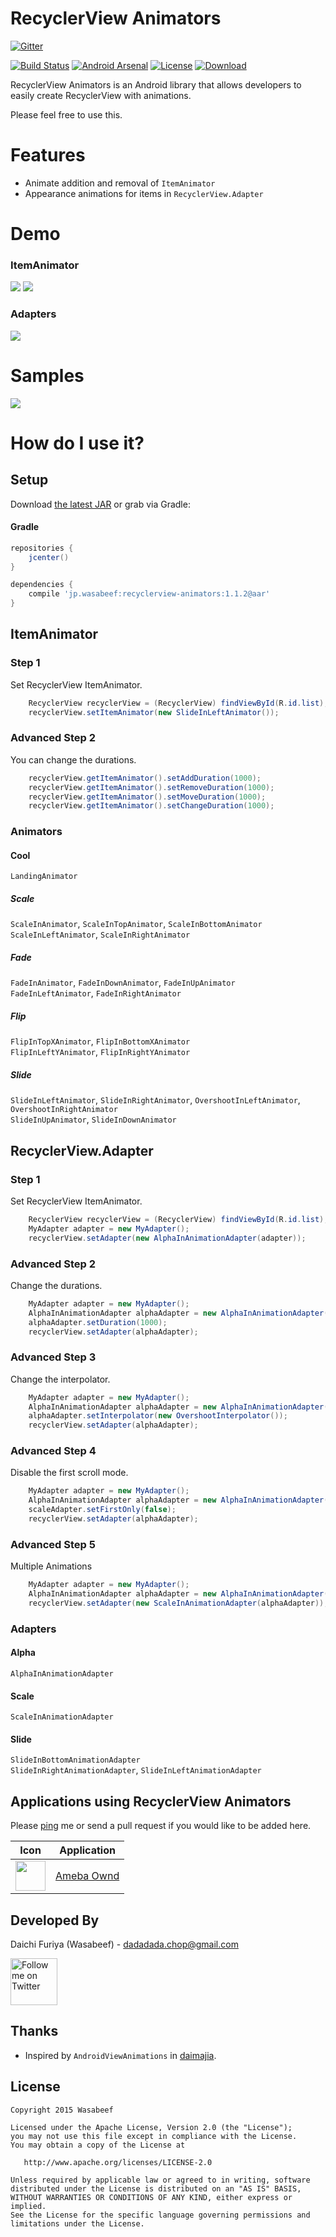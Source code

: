 RecyclerView Animators
======================
[![Gitter](https://badges.gitter.im/Join%20Chat.svg)](https://gitter.im/wasabeef/recyclerview-animators?utm_source=badge&utm_medium=badge&utm_campaign=pr-badge&utm_content=badge)  

[![Build Status](https://travis-ci.org/wasabeef/recyclerview-animators.svg?branch=master)](https://travis-ci.org/wasabeef/recyclerview-animators)
[![Android Arsenal](https://img.shields.io/badge/Android%20Arsenal-recyclerview--animators-brightgreen.svg?style=flat)](https://android-arsenal.com/details/1/1327)
[![License](https://img.shields.io/badge/license-Apache%202-blue.svg)](https://www.apache.org/licenses/LICENSE-2.0)
[![Download](https://api.bintray.com/packages/wasabeef/maven/recyclerview-animators/images/download.svg)](https://bintray.com/wasabeef/maven/recyclerview-animators/_latestVersion)

RecyclerView Animators is an Android library that allows developers to easily create RecyclerView with animations.

Please feel free to use this.

# Features

* Animate addition and removal of `ItemAnimator`
* Appearance animations for items in `RecyclerView.Adapter`

# Demo

### ItemAnimator
![](art/demo.gif) ![](art/demo2.gif)

### Adapters
![](art/demo3.gif)

# Samples

<a href="https://play.google.com/store/apps/details?id=jp.wasabeef.example.recyclerview"><img src="http://www.android.com/images/brand/get_it_on_play_logo_large.png"/></a>

# How do I use it?

## Setup

Download [the latest JAR](https://search.maven.org/remote_content?g=jp.wasabeef&a=recyclerview-animators&v=LATEST) or grab via Gradle:

#### Gradle
```groovy
repositories {
    jcenter()
}

dependencies {
    compile 'jp.wasabeef:recyclerview-animators:1.1.2@aar'
}
```

## ItemAnimator
### Step 1

Set RecyclerView ItemAnimator.

```java
    RecyclerView recyclerView = (RecyclerView) findViewById(R.id.list);
    recyclerView.setItemAnimator(new SlideInLeftAnimator());
```

### Advanced Step 2

You can change the durations.

```java
    recyclerView.getItemAnimator().setAddDuration(1000);
    recyclerView.getItemAnimator().setRemoveDuration(1000);
    recyclerView.getItemAnimator().setMoveDuration(1000);
    recyclerView.getItemAnimator().setChangeDuration(1000);
```

### Animators

#### Cool
`LandingAnimator`

##### Scale
`ScaleInAnimator`, `ScaleInTopAnimator`, `ScaleInBottomAnimator`  
`ScaleInLeftAnimator`, `ScaleInRightAnimator`


##### Fade
`FadeInAnimator`, `FadeInDownAnimator`, `FadeInUpAnimator`  
`FadeInLeftAnimator`, `FadeInRightAnimator`

##### Flip
`FlipInTopXAnimator`, `FlipInBottomXAnimator`  
`FlipInLeftYAnimator`, `FlipInRightYAnimator`

##### Slide
`SlideInLeftAnimator`, `SlideInRightAnimator`, `OvershootInLeftAnimator`, `OvershootInRightAnimator`  
`SlideInUpAnimator`, `SlideInDownAnimator`

## RecyclerView.Adapter
### Step 1

Set RecyclerView ItemAnimator.

```java
    RecyclerView recyclerView = (RecyclerView) findViewById(R.id.list);
    MyAdapter adapter = new MyAdapter();
    recyclerView.setAdapter(new AlphaInAnimationAdapter(adapter));

```

### Advanced Step 2

Change the durations.

```java
    MyAdapter adapter = new MyAdapter();
    AlphaInAnimationAdapter alphaAdapter = new AlphaInAnimationAdapter(adapter);
    alphaAdapter.setDuration(1000);
    recyclerView.setAdapter(alphaAdapter);
```

### Advanced Step 3

Change the interpolator.

```java
    MyAdapter adapter = new MyAdapter();
    AlphaInAnimationAdapter alphaAdapter = new AlphaInAnimationAdapter(adapter);
    alphaAdapter.setInterpolator(new OvershootInterpolator());
    recyclerView.setAdapter(alphaAdapter);
```

### Advanced Step 4

Disable the first scroll mode.

```java
    MyAdapter adapter = new MyAdapter();
    AlphaInAnimationAdapter alphaAdapter = new AlphaInAnimationAdapter(adapter);
    scaleAdapter.setFirstOnly(false);
    recyclerView.setAdapter(alphaAdapter);
```

### Advanced Step 5

Multiple Animations

```java
    MyAdapter adapter = new MyAdapter();
    AlphaInAnimationAdapter alphaAdapter = new AlphaInAnimationAdapter(adapter);
    recyclerView.setAdapter(new ScaleInAnimationAdapter(alphaAdapter));
```

### Adapters

#### Alpha
`AlphaInAnimationAdapter`

#### Scale
`ScaleInAnimationAdapter`

#### Slide
`SlideInBottomAnimationAdapter`  
`SlideInRightAnimationAdapter`, `SlideInLeftAnimationAdapter`

Applications using RecyclerView Animators
---

Please [ping](mailto:dadadada.chop@gmail.com) me or send a pull request if you would like to be added here.

Icon | Application
------------ | -------------
<img src="https://lh6.ggpht.com/6zKH_uQY1bxCwXL4DLo_uoFEOXdShi3BgmN6XRHlaJ-oA1svmq6y1PZkmO50nWQn2Lg=w300-rw" width="48" height="48" /> | [Ameba Ownd](https://play.google.com/store/apps/details?id=jp.co.cyberagent.madrid)

Developed By
-------
Daichi Furiya (Wasabeef) - <dadadada.chop@gmail.com>

<a href="https://twitter.com/wasabeef_jp">
<img alt="Follow me on Twitter"
src="https://raw.githubusercontent.com/wasabeef/art/master/twitter.png" width="75"/>
</a>

Thanks
-------

* Inspired by `AndroidViewAnimations` in [daimajia](https://github.com/daimajia).

License
-------

    Copyright 2015 Wasabeef

    Licensed under the Apache License, Version 2.0 (the "License");
    you may not use this file except in compliance with the License.
    You may obtain a copy of the License at

       http://www.apache.org/licenses/LICENSE-2.0

    Unless required by applicable law or agreed to in writing, software
    distributed under the License is distributed on an "AS IS" BASIS,
    WITHOUT WARRANTIES OR CONDITIONS OF ANY KIND, either express or implied.
    See the License for the specific language governing permissions and
    limitations under the License.
